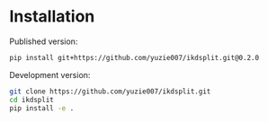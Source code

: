 # Installation

Published version:

```bash
pip install git+https://github.com/yuzie007/ikdsplit.git@0.2.0
```

Development version:

```bash
git clone https://github.com/yuzie007/ikdsplit.git
cd ikdsplit
pip install -e .
```
